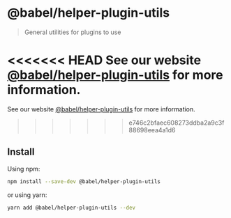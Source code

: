 # @babel/helper-plugin-utils

> General utilities for plugins to use

<<<<<<< HEAD
See our website [@babel/helper-plugin-utils](https://babeljs.io/docs/en/next/babel-helper-plugin-utils.html) for more information.
=======
See our website [@babel/helper-plugin-utils](https://babeljs.io/docs/en/babel-helper-plugin-utils) for more information.
>>>>>>> e746c2bfaec608273ddba2a9c3f88698eea4a1d6

## Install

Using npm:

```sh
npm install --save-dev @babel/helper-plugin-utils
```

or using yarn:

```sh
yarn add @babel/helper-plugin-utils --dev
```
